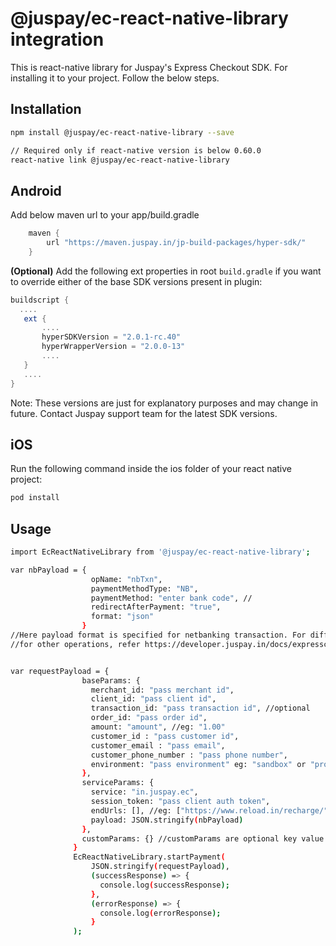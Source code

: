 # @juspay/ec-react-native-library integration

This is react-native library for Juspay's Express Checkout SDK. For installing it to your project. Follow the below steps.

## Installation

```sh
npm install @juspay/ec-react-native-library --save

// Required only if react-native version is below 0.60.0
react-native link @juspay/ec-react-native-library
```

## Android

Add below maven url to your app/build.gradle

```groovy
    maven {
        url "https://maven.juspay.in/jp-build-packages/hyper-sdk/"
    }
```

**(Optional)** Add the following ext properties in root `build.gradle` if you want to override either of the base SDK versions present in plugin:

```groovy
buildscript {
  ....
   ext {
       ....
       hyperSDKVersion = "2.0.1-rc.40"
       hyperWrapperVersion = "2.0.0-13"
       ....
   }
   ....
}
```

Note: These versions are just for explanatory purposes and may change in future. Contact Juspay support team for the latest SDK versions.

## iOS

Run the following command inside the ios folder of your react native project:

```sh
pod install
```

## Usage

```sh
import EcReactNativeLibrary from '@juspay/ec-react-native-library';

var nbPayload = {
                  opName: "nbTxn",
                  paymentMethodType: "NB",
                  paymentMethod: "enter bank code", // 
                  redirectAfterPayment: "true",
                  format: "json"
                }
//Here payload format is specified for netbanking transaction. For different types of payload types 
//for other operations, refer https://developer.juspay.in/docs/expresscheckout-sdk


var requestPayload = {
                baseParams: {
                  merchant_id: "pass merchant id",
                  client_id: "pass client id",
                  transaction_id: "pass transaction id", //optional
                  order_id: "pass order id",
                  amount: "amount", //eg: "1.00"
                  customer_id : "pass customer id",
                  customer_email : "pass email",
                  customer_phone_number : "pass phone number",
                  environment: "pass environment" eg: "sandbox" or "prod"
                },
                serviceParams: {
                  service: "in.juspay.ec",
                  session_token: "pass client auth token",
                  endUrls: [], //eg: ["https://www.reload.in/recharge/", ".*www.reload.in/payment/f.*"]
                  payload: JSON.stringify(nbPayload) 
                },
                customParams: {} //customParams are optional key value pairs. 
              }
              EcReactNativeLibrary.startPayment( 
                  JSON.stringify(requestPayload), 
                  (successResponse) => {
                    console.log(successResponse);
                  },
                  (errorResponse) => {
                    console.log(errorResponse);
                  } 
              );

```
